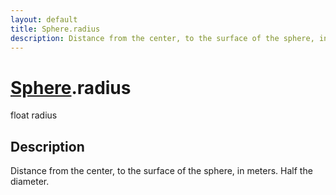 ```yaml
---
layout: default
title: Sphere.radius
description: Distance from the center, to the surface of the sphere, in meters. Half the diameter.
---
```

# [Sphere]({{site.url}}/Pages/Reference/Sphere.html).radius

<div class='signature' markdown='1'>
float radius
</div>

## Description
Distance from the center, to the surface of the sphere, in
meters. Half the diameter.

